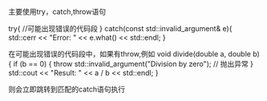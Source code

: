 主要使用try，catch,throw语句

try{
    //可能出现错误的代码段
}
catch(const std::invalid_argument& e){
     std::cerr << "Error: " << e.what() << std::endl;
}

在可能出现错误的代码段中，如果有throw,例如
void divide(double a, double b) {
    if (b == 0) {
        throw std::invalid_argument("Division by zero"); // 抛出异常
    }
    std::cout << "Result: " << a / b << std::endl;
}

则会立即跳转到匹配的catch语句执行